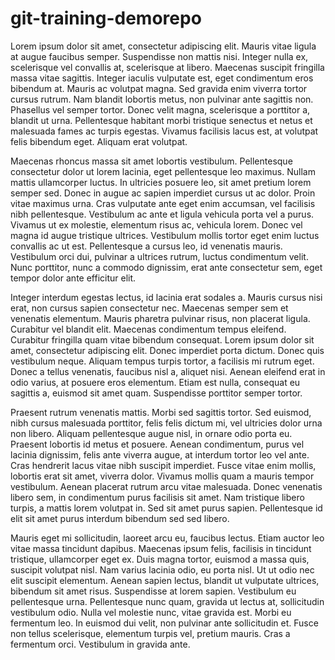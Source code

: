 # git-training-demorepo
Lorem ipsum dolor sit amet, consectetur adipiscing elit. Mauris vitae ligula at augue faucibus semper. Suspendisse non mattis nisi. Integer nulla ex, scelerisque vel convallis at, scelerisque at libero. Maecenas suscipit fringilla massa vitae sagittis. Integer iaculis vulputate est, eget condimentum eros bibendum at. Mauris ac volutpat magna. Sed gravida enim viverra tortor cursus rutrum. Nam blandit lobortis metus, non pulvinar ante sagittis non. Phasellus vel semper tortor. Donec velit magna, scelerisque a porttitor a, blandit ut urna. Pellentesque habitant morbi tristique senectus et netus et malesuada fames ac turpis egestas. Vivamus facilisis lacus est, at volutpat felis bibendum eget. Aliquam erat volutpat.

Maecenas rhoncus massa sit amet lobortis vestibulum. Pellentesque consectetur dolor ut lorem lacinia, eget pellentesque leo maximus. Nullam mattis ullamcorper luctus. In ultricies posuere leo, sit amet pretium lorem semper sed. Donec in augue ac sapien imperdiet cursus ut ac dolor. Proin vitae maximus urna. Cras vulputate ante eget enim accumsan, vel facilisis nibh pellentesque. Vestibulum ac ante et ligula vehicula porta vel a purus. Vivamus ut ex molestie, elementum risus ac, vehicula lorem. Donec vel magna id augue tristique ultrices. Vestibulum mollis tortor eget enim luctus convallis ac ut est. Pellentesque a cursus leo, id venenatis mauris. Vestibulum orci dui, pulvinar a ultrices rutrum, luctus condimentum velit. Nunc porttitor, nunc a commodo dignissim, erat ante consectetur sem, eget tempor dolor ante efficitur elit.

Integer interdum egestas lectus, id lacinia erat sodales a. Mauris cursus nisi erat, non cursus sapien consectetur nec. Maecenas semper sem et venenatis elementum. Mauris pharetra pulvinar risus, non placerat ligula. Curabitur vel blandit elit. Maecenas condimentum tempus eleifend. Curabitur fringilla quam vitae bibendum consequat. Lorem ipsum dolor sit amet, consectetur adipiscing elit. Donec imperdiet porta dictum. Donec quis vestibulum neque. Aliquam tempus turpis tortor, a facilisis mi rutrum eget. Donec a tellus venenatis, faucibus nisl a, aliquet nisi. Aenean eleifend erat in odio varius, at posuere eros elementum. Etiam est nulla, consequat eu sagittis a, euismod sit amet quam. Suspendisse porttitor semper tortor.

Praesent rutrum venenatis mattis. Morbi sed sagittis tortor. Sed euismod, nibh cursus malesuada porttitor, felis felis dictum mi, vel ultricies dolor urna non libero. Aliquam pellentesque augue nisl, in ornare odio porta eu. Praesent lobortis id metus et posuere. Aenean condimentum, purus vel lacinia dignissim, felis ante viverra augue, at interdum tortor leo vel ante. Cras hendrerit lacus vitae nibh suscipit imperdiet. Fusce vitae enim mollis, lobortis erat sit amet, viverra dolor. Vivamus mollis quam a mauris tempor vestibulum. Aenean placerat rutrum arcu vitae malesuada. Donec venenatis libero sem, in condimentum purus facilisis sit amet. Nam tristique libero turpis, a mattis lorem volutpat in. Sed sit amet purus sapien. Pellentesque id elit sit amet purus interdum bibendum sed sed libero.

Mauris eget mi sollicitudin, laoreet arcu eu, faucibus lectus. Etiam auctor leo vitae massa tincidunt dapibus. Maecenas ipsum felis, facilisis in tincidunt tristique, ullamcorper eget ex. Duis magna tortor, euismod a massa quis, suscipit volutpat nisl. Nam varius lacinia odio, eu porta nisl. Ut ut odio nec elit suscipit elementum. Aenean sapien lectus, blandit ut vulputate ultrices, bibendum sit amet risus. Suspendisse at lorem sapien. Vestibulum eu pellentesque urna. Pellentesque nunc quam, gravida ut lectus at, sollicitudin vestibulum odio. Nulla vel molestie nunc, vitae gravida est. Morbi eu fermentum leo. In euismod dui velit, non pulvinar ante sollicitudin et. Fusce non tellus scelerisque, elementum turpis vel, pretium mauris. Cras a fermentum orci. Vestibulum in gravida ante.
